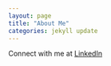 ```yaml
---
layout: page
title: "About Me"
categories: jekyll update
---
```


Connect with me at [LinkedIn](https://linkedin.com/in/prasenjit-chakraborty-3b22512)
